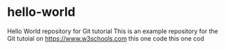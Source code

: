 # hello-world
Hello World repository for Git tutorial
This is an example repository for the Git tutoial on https://www.w3schools.com
this one code
this one cod
